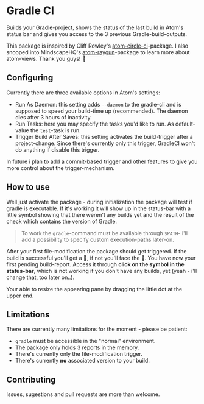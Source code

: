 # Gradle CI

Builds your [Gradle](gradle.org)-project, shows the status of the last build in Atom's status bar and gives you access to the 3 previous Gradle-build-outputs.

This package is inspired by Cliff Rowley's [atom-circle-ci](https://github.com/cliffrowley/atom-circle-ci)-package. I also snooped into MindscapeHQ's [atom-raygun](https://github.com/MindscapeHQ/atom-raygun)-package to learn more about atom-views. Thank you guys! :lollipop:

## Configuring

Currently there are three available options in Atom's settings:

 - Run As Daemon: this setting adds `--daemon` to the gradle-cli and is supposed to speed your build-time up (recommended). The daemon dies after 3 hours of inactivity.
 - Run Tasks: here you may specify the tasks you'd like to run. As default-value the `test`-task is run.
 - Trigger Build After Saves: this setting activates the build-trigger after a project-change. Since there's currently only this trigger, GradleCI won't do anything if disable this trigger.

 In future i plan to add a commit-based trigger and other features to give you more control about the trigger-mechanism.

## How to use

Well just activate the package - during initialization the package will test if gradle is executable. If it's working it will show up in the status-bar with a little symbol showing that there weren't any builds yet and the result of the check which contains the version of Gradle.

> To work the `gradle`-command must be available through `$PATH`- i'll add a possibility to specify custom execution-paths later-on.

After your first file-modification the package should get triggered. If the build is successful you'll get a :beer:, if not you'll face the :bug:. You have now your first pending build-report. Access it through **click on the symbol in the status-bar**, which is not working if you don't have any builds, yet (yeah - i'll change that, too later on..).

Your able to resize the appearing pane by dragging the little dot at the upper end.

## Limitations

There are currently many limitations for the moment - please be patient:

 - `gradle` must be accessible in the "normal" environment.
 - The package only holds 3 reports in the memory.
 - There's currently only the file-modification trigger.
 - There's currently **no** associated version to your build.

## Contributing

Issues, sugestions and pull requests are more than welcome.
